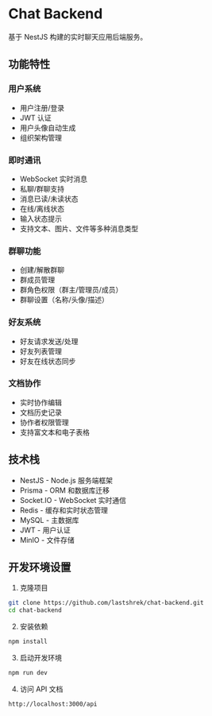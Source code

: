 # Chat Backend

基于 NestJS 构建的实时聊天应用后端服务。

## 功能特性

### 用户系统
- 用户注册/登录
- JWT 认证
- 用户头像自动生成
- 组织架构管理

### 即时通讯
- WebSocket 实时消息
- 私聊/群聊支持
- 消息已读/未读状态
- 在线/离线状态
- 输入状态提示
- 支持文本、图片、文件等多种消息类型

### 群聊功能
- 创建/解散群聊
- 群成员管理
- 群角色权限（群主/管理员/成员）
- 群聊设置（名称/头像/描述）

### 好友系统
- 好友请求发送/处理
- 好友列表管理
- 好友在线状态同步

### 文档协作
- 实时协作编辑
- 文档历史记录
- 协作者权限管理
- 支持富文本和电子表格

## 技术栈

- NestJS - Node.js 服务端框架
- Prisma - ORM 和数据库迁移
- Socket.IO - WebSocket 实时通信
- Redis - 缓存和实时状态管理
- MySQL - 主数据库
- JWT - 用户认证
- MinIO - 文件存储

## 开发环境设置

1. 克隆项目

```bash
git clone https://github.com/lastshrek/chat-backend.git 
cd chat-backend
```

2. 安装依赖

```bash
npm install
```

3. 启动开发环境

```bash
npm run dev
```

4. 访问 API 文档

```bash
http://localhost:3000/api
```


